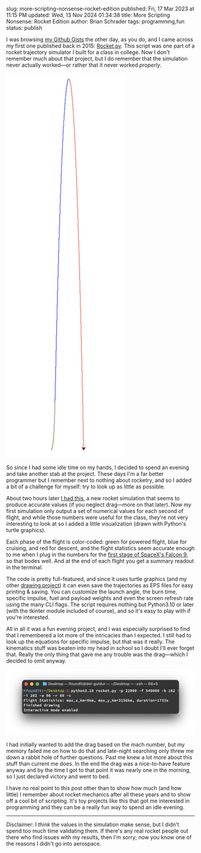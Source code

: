 slug: more-scripting-nonsense-rocket-edition
published: Fri, 17 Mar 2023 at 11:15 PM
updated: Wed, 13 Nov 2024 01:34:38 
title: More Scripting Nonsense: Rocket Edition
author: Brian Schrader
tags: programming,fun
status: publish

I was browsing [my Github Gists][1] the other day, as you do, and I came across my first one published back in 2015: [Rocket.py][2]. This script was one part of a rocket trajectory simulator I built for a class in college. Now I don't remember much about that project, but I do remember that the simulation never actually worked&mdash;or rather that it never worked *properly*.

<img alt="A screenshot of the trajectory over time" class="image-right hide-on-mobile" src="/images/blog/rocket-trajectory.png" />

So since I had some idle time on my hands, I decided to spend an evening and take another stab at the project. These days I'm a far better programmer but I remember next to nothing about rocketry, and so I added a bit of a challenge for myself: try to look up as little as possible.

About two hours later [I had this][3], a new rocket simulation that seems to produce accurate values (if you neglect drag&mdash;more on that later). Now my first simulation only output a set of numerical values for each second of flight, and while those numbers were useful for the class, they're not very interesting to look at so I added a little visualization (drawn with Python's turtle graphics).

Each phase of the flight is color-coded: green for powered flight, blue for cruising, and red for descent, and the flight statistics seem accurate enough to me when I plug in the numbers for the [first stage of SpaceX's Falcon 9][4], so that bodes well. And at the end of each flight you get a summary readout in the terminal.

The code is pretty full-featured, and since it uses turtle graphics (and my other [drawing project][5]) it can even save the trajectories as EPS files for easy printing &amp; saving. You can customize the launch angle, the burn time, specific impulse, fuel and payload weights and even the screen refresh rate using the many CLI flags. The script requires nothing but Python3.10 or later (with the tkinter module included of course), and so it's easy to play with if you're interested.

All in all it was a fun evening project, and I was especially surprised to find that I remembered a lot more of the intricacies than I expected. I still had to look up the equations for specific impulse, but that was it really. The kinematics stuff was beaten into my head in school so I doubt I'll ever forget that. Really the only thing that gave me any trouble was the drag&mdash;which I decided to omit anyway.

<img alt="A screenshot of the stats of the flight in the Terminal" src="/images/blog/rocket-stats.png" />

I had initially wanted to add the drag based on the mach number, but my memory failed me on how to do that and late-night searching only threw me down a rabbit hole of further questions. Past me knew a lot more about this stuff than current me does. In the end the drag was a nice-to-have feature anyway and by the time I got to that point it was nearly one in the morning, so I just declared victory and went to bed.

I have no real point to this post other than to show how much (and how little) I remember about rocket mechanics after all these years and to show off a cool bit of scripting. It's toy projects like this that got me interested in programming and they can be a really fun way to spend an idle evening.

---

Disclaimer: I *think* the values in the simulation make sense, but I didn't spend too much time validating them. If there's any real rocket people out there who find issues with my results, then I'm sorry; now you know one of the reasons I didn't go into aerospace.

[1]: https://gist.github.com/Sonictherocketman
[2]: https://gist.github.com/Sonictherocketman/11339552
[3]: https://gist.github.com/Sonictherocketman/2b3836cb2bc2ca7fdb5283deb67d20c6
[4]: https://en.wikipedia.org/wiki/Falcon_9
[5]: /archive/generating-deterministic-procedural-artwork-with-pdraw/
